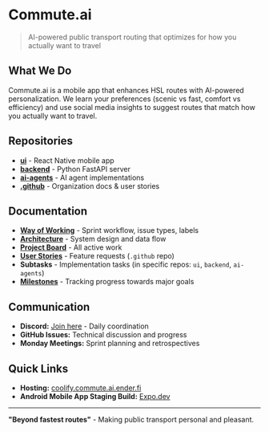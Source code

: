 # Commute.ai

> AI-powered public transport routing that optimizes for how you actually want to travel

## What We Do

Commute.ai is a mobile app that enhances HSL routes with AI-powered personalization. We learn your preferences (scenic vs fast, comfort vs efficiency) and use social media insights to suggest routes that match how you actually want to travel.

## Repositories

- **[ui](https://github.com/Commute-ai/ui)** - React Native mobile app
- **[backend](https://github.com/Commute-ai/backend)** - Python FastAPI server
- **[ai-agents](https://github.com/Commute-ai/ai-agents)** - AI agent implementations
- **[.github](https://github.com/Commute-ai/.github)** - Organization docs & user stories

## Documentation

- **[Way of Working](https://github.com/Commute-ai/.github/blob/main/docs/wow.md)** - Sprint workflow, issue types, labels
- **[Architecture](https://github.com/Commute-ai/.github/blob/main/docs/architecture.md)** - System design and data flow
- **[Project Board](https://github.com/orgs/Commute-ai/projects/1)** - All active work
- **[User Stories](https://github.com/Commute-ai/.github/issues)** - Feature requests (`.github` repo)
- **Subtasks** - Implementation tasks (in specific repos: `ui`, `backend`, `ai-agents`)
- **[Milestones](https://github.com/Commute-ai/.github/milestones)** - Tracking progress towards major goals

## Communication

- **Discord:** [Join here](https://discord.gg/75WP9k3Xum) - Daily coordination
- **GitHub Issues:** Technical discussion and progress
- **Monday Meetings:** Sprint planning and retrospectives

## Quick Links

- **Hosting:** [coolify.commute.ai.ender.fi](https://coolify.commute.ai.ender.fi/)
- **Android Mobile App Staging Build:** [Expo.dev](https://expo.dev/accounts/commuteai/projects/commuteai-ui/builds/3275e20a-3bc2-445c-b1fa-1de57e52b971)

---

**"Beyond fastest routes"** - Making public transport personal and pleasant.
